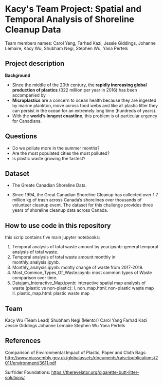 # Kacy's Team Project: Spatial and Temporal Analysis of  Shoreline Cleanup Data

Team members names: Carol Yang, Farhad Kazi, Jessie Giddings, Johanne Lemaire, Kacy Wu, Shubham Negi, Stephen Wu, Yana Pertels

## Project description
**Background**

 - Since the middle of the 20th century, the **rapidly increasing global production of plastics** (322 million per year in 2016) has been accompanied by 
 - **Microplastics** are a concern to ocean health because they are ingested by marine plankton, move across food webs and like all plastic litter they can persist in the ocean for an extremely long time (hundreds of years).  
 - With the **world’s longest coastline**, this problem is of particular urgency for Canadians.


## Questions
 - Do we pollute more in the summer months?
 - Are the most populated cities the most polluted?
 - Is plastic waste growing the fastest? 

## Dataset
 - The Greate Canadian Shoreline Data.

 - Since 1994, the Great Canadian Shoreline Cleanup has collected over 1.7 million kg of trash across Canada’s shorelines over thousands of volunteer cleanup event. The dataset for this challenge provides three years of shoreline cleanup data across Canada.

## How to use code in this repository

this scrip contains five main jupyter notebooks:
1. Temporal analysis of total waste amount by year.ipynb: general temporal analysis of total waste.
2. Temporal analysis of total waste amount monthly in monthly_analysis.ipynb.
3. Monthly_analysis.ipynb: montly change of waste from 2017-2019.
4. Most_Common_Types_Of_Waste.ipynb: most common types of Waste comparison over time. 
5. Datajam_Interactive_Map.ipynb: interactive spatial map analysis of waste (plastic vs non-plastic):
   I. non_map.html: non-plastic waste map
   II. plastic_map.html: plastic waste map

## Team
Kacy Wu (Team Lead)
Shubham Negi (Mentor) 
Carol Yang
Farhad Kazi
Jessie Giddings
Johanne Lemaire
Stephen Wu
Yana Pertels

## References
Comparison of Environmental Impact of Plastic, Paper and Cloth Bags: http://www.niassembly.gov.uk/globalassets/documents/raise/publications/2011/environment/3611.pdf

Surfrider Foundations: 
https://therevelator.org/cigarette-butt-litter-solutions/
